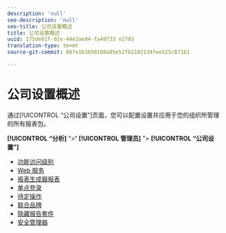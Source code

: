 ```yaml
---
description: 'null'
seo-description: 'null'
seo-title: 公司设置概述
title: 公司设置概述
uuid: 175de01f-02e-44e2ae94-fa49733 e2703
translation-type: tm+mt
source-git-commit: 86fe1b3650100a05e52fb2102134fee515c871b1

---
```



# 公司设置概述

通过[!UICONTROL “公司设置”]页面，您可以配置设置并应用于您的组织所管理的所有报表包。

**[!UICONTROL “分析]** ”&gt;“ **[!UICONTROL 管理员]** ”&gt; **[!UICONTROL “公司设置”]**

+ [功能访问级别](feature-access-levels.md)
+ [Web 服务](web-services-admin.md)
+ [报表生成器报表](report-builder-reports-admin.md)
+ [单点登录](single-signon-admin.md)
+ [待定操作](pending-actions-admin.md)
+ [联合品牌](co-branding-admin.md)
+ [隐藏报告套件](c-hide-report-suites.md)
+ [安全管理器](security-manager.md)

